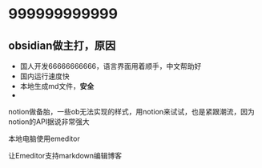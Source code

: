# 999999999999



## obsidian做主打，原因

-  国人开发66666666666，语言界面用着顺手，中文帮助好
-  国内运行速度快
-  本地生成md文件，**安全**
-  







notion做备胎，一些ob无法实现的样式，用notion来试试，也是紧跟潮流，因为notion的API据说非常强大



本地电脑使用emeditor

让Emeditor支持markdown编辑博客

